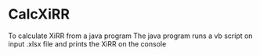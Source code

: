 # CalcXiRR
To calculate XiRR from a java program
The java program runs a vb script on input .xlsx file and 
prints the XiRR on the console
